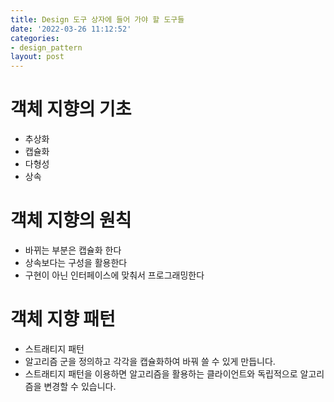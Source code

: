 ```yaml
---
title: Design 도구 상자에 들어 가야 할 도구들
date: '2022-03-26 11:12:52'
categories:
- design_pattern
layout: post
---
```


# **객체 지향의 기초**
* 추상화
* 캡슐화
* 다형성
* 상속

# **객체 지향의 원칙**
* 바뀌는 부분은 캡슐화 한다
* 상속보다는 구성을 활용한다
* 구현이 아닌 인터페이스에 맞춰서 프로그래밍한다

# **객체 지향 패턴**
* 스트래티지 패턴
* 알고리즘 군을 정의하고 각각을 캡슐화하여 바꿔 쓸 수 있게 만듭니다.
* 스트래티지 패턴을 이용하면 알고리즘을 활용하는 클라이언트와 독립적으로 알고리즘을 변경할 수 있습니다.
